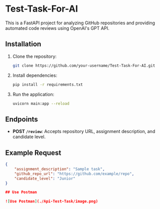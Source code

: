 # Test-Task-For-AI
This is a FastAPI project for analyzing GitHub repositories and providing automated code reviews using OpenAI's GPT API.

## Installation
1. Clone the repository:
   ```bash
   git clone https://github.com/your-username/Test-Task-For-AI.git
   ```
2. Install dependencies:
   ```bash
   pip install -r requirements.txt
   ```
3. Run the application:
   ```bash
   uvicorn main:app --reload
   ```

## Endpoints
- **POST `/review`**: Accepts repository URL, assignment description, and candidate level.

## Example Request
```json
{
    "assignment_description": "Sample task",
    "github_repo_url": "https://github.com/example/repo",
    "candidate_level": "Junior"
}

## Use Postman

![Use Postman](./Api-Test-Task/image.png)
